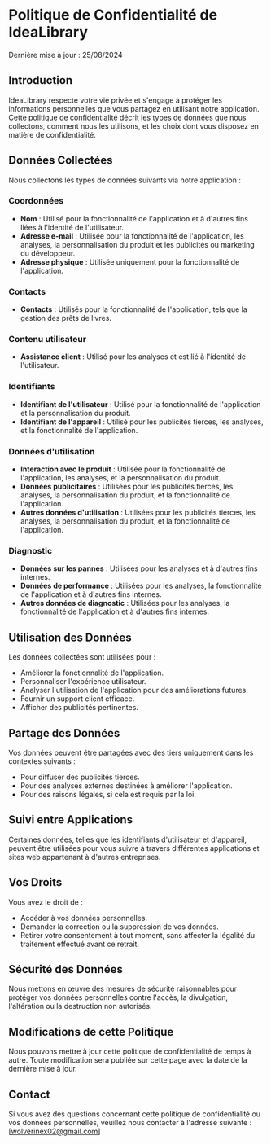 # Politique de Confidentialité de IdeaLibrary

Dernière mise à jour : 25/08/2024

## Introduction

IdeaLibrary respecte votre vie privée et s'engage à protéger les informations personnelles que vous partagez en utilisant notre application. Cette politique de confidentialité décrit les types de données que nous collectons, comment nous les utilisons, et les choix dont vous disposez en matière de confidentialité.

## Données Collectées

Nous collectons les types de données suivants via notre application :

### Coordonnées
- **Nom** : Utilisé pour la fonctionnalité de l'application et à d'autres fins liées à l'identité de l'utilisateur.
- **Adresse e-mail** : Utilisée pour la fonctionnalité de l'application, les analyses, la personnalisation du produit et les publicités ou marketing du développeur.
- **Adresse physique** : Utilisée uniquement pour la fonctionnalité de l'application.

### Contacts
- **Contacts** : Utilisés pour la fonctionnalité de l'application, tels que la gestion des prêts de livres.

### Contenu utilisateur
- **Assistance client** : Utilisé pour les analyses et est lié à l'identité de l'utilisateur.

### Identifiants
- **Identifiant de l'utilisateur** : Utilisé pour la fonctionnalité de l'application et la personnalisation du produit.
- **Identifiant de l'appareil** : Utilisé pour les publicités tierces, les analyses, et la fonctionnalité de l'application.

### Données d'utilisation
- **Interaction avec le produit** : Utilisée pour la fonctionnalité de l'application, les analyses, et la personnalisation du produit.
- **Données publicitaires** : Utilisées pour les publicités tierces, les analyses, la personnalisation du produit, et la fonctionnalité de l'application.
- **Autres données d'utilisation** : Utilisées pour les publicités tierces, les analyses, la personnalisation du produit, et la fonctionnalité de l'application.

### Diagnostic
- **Données sur les pannes** : Utilisées pour les analyses et à d'autres fins internes.
- **Données de performance** : Utilisées pour les analyses, la fonctionnalité de l'application et à d'autres fins internes.
- **Autres données de diagnostic** : Utilisées pour les analyses, la fonctionnalité de l'application et à d'autres fins internes.

## Utilisation des Données

Les données collectées sont utilisées pour :
- Améliorer la fonctionnalité de l'application.
- Personnaliser l'expérience utilisateur.
- Analyser l'utilisation de l'application pour des améliorations futures.
- Fournir un support client efficace.
- Afficher des publicités pertinentes.

## Partage des Données

Vos données peuvent être partagées avec des tiers uniquement dans les contextes suivants :
- Pour diffuser des publicités tierces.
- Pour des analyses externes destinées à améliorer l'application.
- Pour des raisons légales, si cela est requis par la loi.

## Suivi entre Applications

Certaines données, telles que les identifiants d'utilisateur et d'appareil, peuvent être utilisées pour vous suivre à travers différentes applications et sites web appartenant à d'autres entreprises.

## Vos Droits

Vous avez le droit de :
- Accéder à vos données personnelles.
- Demander la correction ou la suppression de vos données.
- Retirer votre consentement à tout moment, sans affecter la légalité du traitement effectué avant ce retrait.

## Sécurité des Données

Nous mettons en œuvre des mesures de sécurité raisonnables pour protéger vos données personnelles contre l'accès, la divulgation, l'altération ou la destruction non autorisés.

## Modifications de cette Politique

Nous pouvons mettre à jour cette politique de confidentialité de temps à autre. Toute modification sera publiée sur cette page avec la date de la dernière mise à jour.

## Contact

Si vous avez des questions concernant cette politique de confidentialité ou vos données personnelles, veuillez nous contacter à l'adresse suivante : [wolverinex02@gmail.com]


